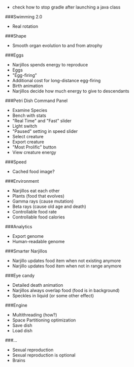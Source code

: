 * check how to stop gradle after launching a java class

###Swimming 2.0

* Real rotation

###Shape

* Smooth organ evolution to and from atrophy

###Eggs

* Narjillos spends energy to reproduce
* Eggs
* "Egg-firing"
* Additional cost for long-distance egg-firing
* Birth animation
* Narjillos decide how much energy to give to descendants

###Petri Dish Command Panel

* Examine Species
* Bench with stats
* "Real Time" and "Fast" slider
* Light switch
* "Paused" setting in speed slider
* Select creature
* Export creature
* "Most Prolific" button
* View creature energy

###Speed

* Cached food image?

###Environment

* Narjillos eat each other
* Plants (food that evolves)
* Gamma rays (cause mutation)
* Beta rays (cause old age and death)
* Controllable food rate
* Controllable food calories

###Analytics

* Export genome
* Human-readable genome

###Smarter Narjillos

* Narjillo updates food item when not existing anymore
* Narjillo updates food item when not in range anymore

###Eye candy

* Detailed death animation
* Narjillos always overlap food (food is in background)
* Speckles in liquid (or some other effect)

###Engine

* Multithreading (how?)
* Space Partitioning optimization
* Save dish
* Load dish

###...

* Sexual reproduction
* Sexual reproduction is optional
* Brains

